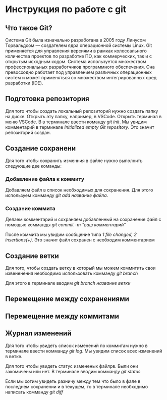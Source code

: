 # Инструкция по работе с git

## Что такое Git?

Система Git была изначально разработана в 2005 году Линусом Торвальдсом — создателем ядра операционной системы Linux. Git применяется для управления версиями в рамках колоссального количества проектов по разработке ПО, как коммерческих, так и с открытым исходным кодом. Система используется множеством профессиональных разработчиков программного обеспечения. Она превосходно работает под управлением различных операционных систем и может применяться со множеством интегрированных сред разработки (IDE).

## Подготовка репозитория

Для того чтобы создать локальный репозиторий нужно создать папку на диске. Открыть эту папку, например, в VSCode. Открыть терминал в меню VSCode. B в терминале ввести команду *git init*. Мы увидим комментарий в терминале *Initialized empty Git repository*. Это значит репозиторий создан.

## Создание сохранени

Для того чтобы сохранить изменния в файле нужно выполнить следующие две команды:

### Добавление файла к коммиту

Добавляем файл в список необходимых для сохранения. Для этого используем комманду *git add название файла*. 

### Создание коммита

Делаем комментарий и сохраняем добавленный на сохранение файл с помощью комманды *git commit -m "ваш комментарий"*

После коммита мы увидим сообщение типа *1 file changed, 2 insertions(+)*. Это значит файл сохранен с необходим комментарием

## Создание ветки

Для того, чтобы создать ветку в который мы можем коммитить свои извененения необходимо использовать комманду *git branch*

Для этого в терминале вводим *git branch название ветки*

## Перемещение между сохранениями

## Перемещение между коммитами

## Журнал изменений

Для того чтобы увидеть список изменений по коммитам нужно в терминале ввести комманду *git log*. Мы увидим список всех изменений в ветке.

Для того чтобы увидеть статус измененых файлрв. Были они закомичены или нет. В терминале вводим комманду *git status*

Если мы хотим увидеть разничу между тем что было в фале в последнем сохранении и в текущем, то в терминале необходимо написать комманду *git diff*



